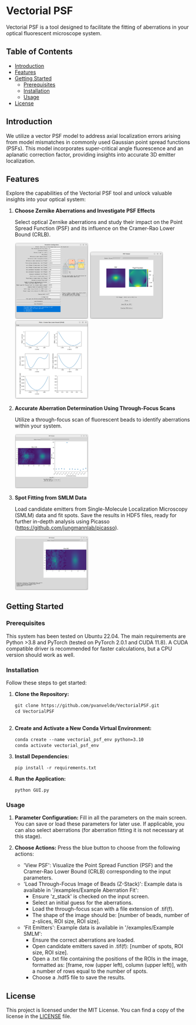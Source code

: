 # Vectorial PSF

Vectorial PSF is a tool designed to facilitate the fitting of aberrations in your optical fluorescent microscope system.


## Table of Contents

- [Introduction](#introduction)
- [Features](#features)
- [Getting Started](#getting-started)
  - [Prerequisites](#prerequisites)
  - [Installation](#installation)
  - [Usage](#usage)
- [License](#license)


## Introduction
We utilize a vector PSF model to address axial localization errors arising from model mismatches in commonly used Gaussian point spread functions (PSFs). This model incorporates super-critical angle fluorescence and an aplanatic correction factor, providing insights into accurate 3D emitter localization.

## Features

Explore the capabilities of the Vectorial PSF tool and unlock valuable insights into your optical system:

1. **Choose Zernike Aberrations and Investigate PSF Effects**

   Select optical Zernike aberrations and study their impact on the Point Spread Function (PSF) and its influence on the Cramer-Rao Lower Bound (CRLB).

   <img src="images/demo/main.png" alt="Main Screen" width="200">
   <img src="images/demo/showpsf.png" alt="View PSF" width="200">
   <img src="images/demo/crlb.png" alt="CRLB" width="200">

2. **Accurate Aberration Determination Using Through-Focus Scans**

   Utilize a through-focus scan of fluorescent beads to identify aberrations within your system. 

   <img src="images/demo/aberrationfit.png" alt="Through-Focus Scan" width="200">

3. **Spot Fitting from SMLM Data**

   Load candidate emitters from Single-Molecule Localization Microscopy (SMLM) data and fit spots. Save the results in HDF5 files, ready for further in-depth analysis using Picasso (https://github.com/jungmannlab/picasso). 

   <img src="images/demo/fit_emit.png" alt="Spot Fitting" width="200">
## Getting Started

### Prerequisites

This system has been tested on Ubuntu 22.04. The main requirements are Python >3.8 and PyTorch (tested on PyTorch 2.0.1 and CUDA 11.8). A CUDA compatible driver is recommended for faster calculations, but a CPU version should work as well.

### Installation

Follow these steps to get started:

1. **Clone the Repository:**
   ```shell
   git clone https://github.com/pvanvelde/VectorialPSF.git
   cd VectorialPSF
 
2. **Create and Activate a New Conda Virtual Environment:**
   ```shell
   conda create --name vectorial_psf_env python=3.10
   conda activate vectorial_psf_env

3. **Install Dependencies:**
   ```shell
   pip install -r requirements.txt

4. **Run the Application:**
   ```shell
   python GUI.py
### Usage

1. **Parameter Configuration:**
   Fill in all the parameters on the main screen. You can save or load these parameters for later use. If applicable, you can also select aberrations (for aberration fitting it is not necessary at this stage).

2. **Choose Actions:**
   Press the blue button to choose from the following actions:
   - 'View PSF': Visualize the Point Spread Function (PSF) and the Cramer-Rao Lower Bound (CRLB) corresponding to the input parameters.
   - 'Load Through-Focus Image of Beads (Z-Stack)': Example data is available in '/examples/Example Aberration Fit':
     - Ensure 'z_stack' is checked on the input screen.
     - Select an initial guess for the aberrations.
     - Load the through-focus scan with a file extension of .tif(f).
     - The shape of the image should be: [number of beads, number of z-slices, ROI size, ROI size].
   - 'Fit Emitters': Example data is available in '/examples/Example SMLM':
     - Ensure the correct aberrations are loaded.
     - Open candidate emitters saved in .tif(f): [number of spots, ROI size, ROI size].
     - Open a .txt file containing the positions of the ROIs in the image, formatted as: [frame, row (upper left), column (upper left)], with a number of rows equal to the number of spots.
     - Choose a .hdf5 file to save the results.

## License

This project is licensed under the MIT License. You can find a copy of the license in the [LICENSE](LICENSE) file.

